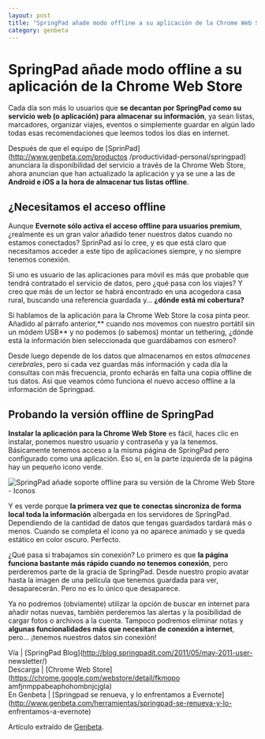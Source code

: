 ```yaml
---
layout: post
title: "SpringPad añade modo offline a su aplicación de la Chrome Web Store"
category: genbeta
---
```


# SpringPad añade modo offline a su aplicación de la Chrome Web Store


Cada día son más lo usuarios que **se decantan por SpringPad como su servicio
web (o aplicación) para almacenar su información**, ya sean listas,
marcadores, organizar viajes, eventos o simplemente guardar en algún lado
todas esas recomendaciones que leemos todos los días en internet.

Después de que el equipo de [SprinPad](http://www.genbeta.com/productos
/productividad-personal/springpad) anunciara la disponibilidad del servicio a
través de la Chrome Web Store, ahora anuncian que han actualizado la
aplicación y ya se une a las de **Android e iOS a la hora de almacenar tus
listas offline**.  
  

## ¿Necesitamos el acceso offline

  
Aunque **Evernote sólo activa el acceso offline para usuarios premium**,
¿realmente es un gran valor añadido tener nuestros datos cuando no estamos
conectados? SprinPad así lo cree, y es que está claro que necesitamos acceder
a este tipo de aplicaciones siempre, y no siempre tenemos conexión.

Si uno es usuario de las aplicaciones para móvil es más que probable que
tendrá contratado el servicio de datos, pero ¿qué pasa con los viajes? Y creo
que más de un lector se habrá encontrado en una acogedora casa rural, buscando
una referencia guardada y… **¿dónde está mi cobertura?**

Si hablamos de la aplicación para la Chrome Web Store la cosa pinta peor.
Añadido al párrafo anterior,** cuando nos movemos con nuestro portátil sin un
módem USB** y no podemos (o sabemos) montar un tethering, ¿dónde está la
información bien seleccionada que guardábamos con esmero?

Desde luego depende de los datos que almacenamos en estos _almacenes
cerebrales_, pero si cada vez guardas más información y cada día la consultas
con más frecuencia, pronto echarás en falta una copia offline de tus datos.
Así que veamos cómo funciona el nuevo acceso offline a la información de
Springpad.

## Probando la versión offline de SpringPad

  
**Instalar la aplicación para la Chrome Web Store** es fácil, haces clic en instalar, ponemos nuestro usuario y contraseña y ya la tenemos. Básicamente tenemos acceso a la misma página de SpringPad pero configurado como una aplicación. Eso sí, en la parte izquierda de la página hay un pequeño icono verde.

![SpringPad añade soporte offline para su versión de la Chrome Web Store -
Iconos](http://img.genbeta.com/2011/05/springpad-soporte-offline.jpg)

Y es verde porque **la primera vez que te conectas sincroniza de forma local
toda la información** albergada en los servidores de SpringPad. Dependiendo de
la cantidad de datos que tengas guardados tardará más o menos. Cuando se
completa el icono ya no aparece animado y se queda estático en color oscuro.
Perfecto.

¿Qué pasa si trabajamos sin conexión? Lo primero es que **la página funciona
bastante más rápido cuando no tenemos conexión**, pero perderemos parte de la
gracia de SpringPad. Desde nuestro propio avatar hasta la imagen de una
película que tenemos guardada para ver, desaparecerán. Pero no es lo único que
desaparece.

Ya no podremos (obviamente) utilizar la opción de buscar en internet para
añadir notas nuevas, también perderemos las alertas y la posibilidad de cargar
fotos o archivos a la cuenta. Tampoco podremos eliminar notas y **algunas
funcionalidades más que necesitan de conexión a internet**, pero… ¡tenemos
nuestros datos sin conexión!

Vía | [SpringPad Blog](http://blog.springpadit.com/2011/05/may-2011-user-
newsletter/)  
Descarga | [Chrome Web Store](https://chrome.google.com/webstore/detail/fkmopo
amfjnmppabeaphohombnjcjgla)  
En Genbeta | [Springpad se renueva, y lo enfrentamos a
Evernote](http://www.genbeta.com/herramientas/springpad-se-renueva-y-lo-
enfrentamos-a-evernote)

Artículo extraído de [Genbeta](http://www.genbeta.com).